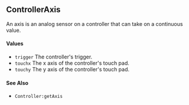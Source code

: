 <!--
category: reference
-->

ControllerAxis
---

An axis is an analog sensor on a controller that can take on a continuous value.

#### Values

- `trigger` The controller's trigger.
- `touchx` The x axis of the controller's touch pad.
- `touchy` The y axis of the controller's touch pad.

#### See Also

- `Controller:getAxis`
